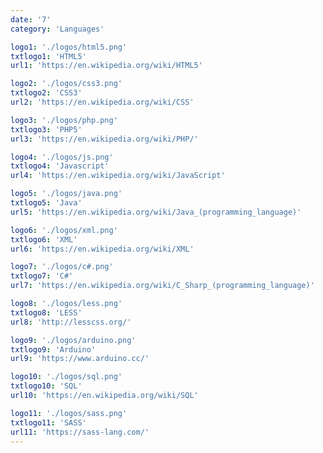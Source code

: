 ```yaml
---
date: '7'
category: 'Languages'

logo1: './logos/html5.png'
txtlogo1: 'HTML5'
url1: 'https://en.wikipedia.org/wiki/HTML5'

logo2: './logos/css3.png'
txtlogo2: 'CSS3'
url2: 'https://en.wikipedia.org/wiki/CSS'

logo3: './logos/php.png'
txtlogo3: 'PHP5'
url3: 'https://en.wikipedia.org/wiki/PHP/'

logo4: './logos/js.png'
txtlogo4: 'Javascript'
url4: 'https://en.wikipedia.org/wiki/JavaScript'

logo5: './logos/java.png'
txtlogo5: 'Java'
url5: 'https://en.wikipedia.org/wiki/Java_(programming_language)'

logo6: './logos/xml.png'
txtlogo6: 'XML'
url6: 'https://en.wikipedia.org/wiki/XML'

logo7: './logos/c#.png'
txtlogo7: 'C#'
url7: 'https://en.wikipedia.org/wiki/C_Sharp_(programming_language)'

logo8: './logos/less.png'
txtlogo8: 'LESS'
url8: 'http://lesscss.org/'

logo9: './logos/arduino.png'
txtlogo9: 'Arduino'
url9: 'https://www.arduino.cc/'

logo10: './logos/sql.png'
txtlogo10: 'SQL'
url10: 'https://en.wikipedia.org/wiki/SQL'

logo11: './logos/sass.png'
txtlogo11: 'SASS'
url11: 'https://sass-lang.com/'
---
```

